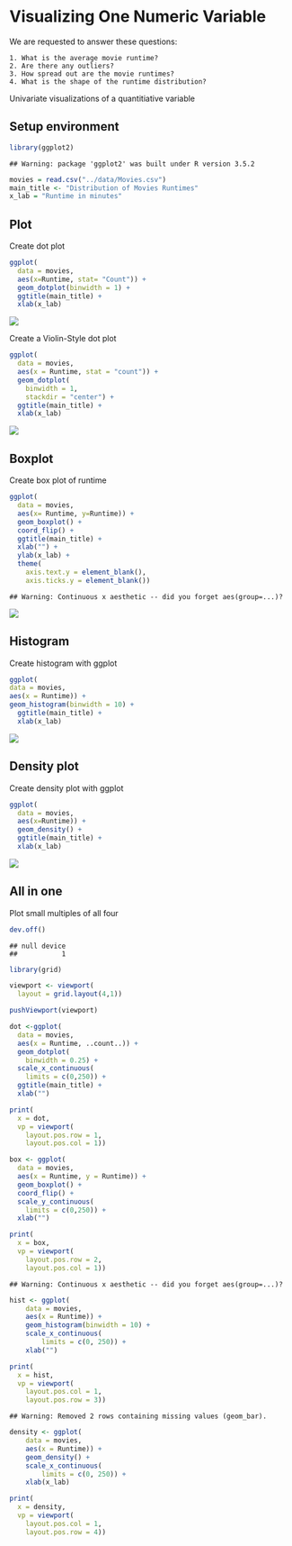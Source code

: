 Visualizing One Numeric Variable
================

We are requested to answer these questions:

    1. What is the average movie runtime?
    2. Are there any outliers?
    3. How spread out are the movie runtimes?
    4. What is the shape of the runtime distribution?

Univariate visualizations of a quantitiative variable

Setup environment
-----------------

``` r
library(ggplot2)
```

    ## Warning: package 'ggplot2' was built under R version 3.5.2

``` r
movies = read.csv("../data/Movies.csv")
main_title <- "Distribution of Movies Runtimes"
x_lab = "Runtime in minutes"
```

Plot
----

Create dot plot

``` r
ggplot(
  data = movies,
  aes(x=Runtime, stat= "Count")) +
  geom_dotplot(binwidth = 1) +
  ggtitle(main_title) + 
  xlab(x_lab)
```

![](04-GGPlot_files/figure-markdown_github/unnamed-chunk-2-1.png)

Create a Violin-Style dot plot

``` r
ggplot(
  data = movies,
  aes(x = Runtime, stat = "count")) +
  geom_dotplot(
    binwidth = 1,
    stackdir = "center") +
  ggtitle(main_title) +
  xlab(x_lab)
```

![](04-GGPlot_files/figure-markdown_github/unnamed-chunk-3-1.png)

Boxplot
-------

Create box plot of runtime

``` r
ggplot(
  data = movies,
  aes(x= Runtime, y=Runtime)) +
  geom_boxplot() + 
  coord_flip() +
  ggtitle(main_title) + 
  xlab("") +
  ylab(x_lab) +
  theme(
    axis.text.y = element_blank(),
    axis.ticks.y = element_blank())
```

    ## Warning: Continuous x aesthetic -- did you forget aes(group=...)?

![](04-GGPlot_files/figure-markdown_github/unnamed-chunk-4-1.png)

Histogram
---------

Create histogram with ggplot

``` r
ggplot(
data = movies,
aes(x = Runtime)) +
geom_histogram(binwidth = 10) +
  ggtitle(main_title) + 
  xlab(x_lab)
```

![](04-GGPlot_files/figure-markdown_github/unnamed-chunk-5-1.png)

Density plot
------------

Create density plot with ggplot

``` r
ggplot(
  data = movies,
  aes(x=Runtime)) +
  geom_density() +
  ggtitle(main_title) +
  xlab(x_lab)
```

![](04-GGPlot_files/figure-markdown_github/unnamed-chunk-6-1.png)

All in one
----------

Plot small multiples of all four

``` r
dev.off()
```

    ## null device 
    ##           1

``` r
library(grid)

viewport <- viewport(
  layout = grid.layout(4,1))

pushViewport(viewport)

dot <-ggplot(
  data = movies,
  aes(x = Runtime, ..count..)) +
  geom_dotplot(
    binwidth = 0.25) +
  scale_x_continuous(
    limits = c(0,250)) +
  ggtitle(main_title) +
  xlab("")

print(
  x = dot,
  vp = viewport(
    layout.pos.row = 1,
    layout.pos.col = 1))

box <- ggplot(
  data = movies,
  aes(x = Runtime, y = Runtime)) +
  geom_boxplot() +
  coord_flip() +
  scale_y_continuous(
    limits = c(0,250)) + 
  xlab("")

print(
  x = box,
  vp = viewport(
    layout.pos.row = 2,
    layout.pos.col = 1))
```

    ## Warning: Continuous x aesthetic -- did you forget aes(group=...)?

``` r
hist <- ggplot(
    data = movies, 
    aes(x = Runtime)) +
    geom_histogram(binwidth = 10) +
    scale_x_continuous(
        limits = c(0, 250)) +
    xlab("")

print(
  x = hist,
  vp = viewport(
    layout.pos.col = 1,
    layout.pos.row = 3)) 
```

    ## Warning: Removed 2 rows containing missing values (geom_bar).

``` r
density <- ggplot(
    data = movies, 
    aes(x = Runtime)) +
    geom_density() +
    scale_x_continuous(
        limits = c(0, 250)) +
    xlab(x_lab)

print(
  x = density,
  vp = viewport(
    layout.pos.col = 1,
    layout.pos.row = 4))
```
